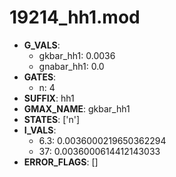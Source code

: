 # 19214_hh1.mod

- **G_VALS**:
  - gkbar_hh1: 0.0036
  - gnabar_hh1: 0.0
- **GATES**:
  - n: 4
- **SUFFIX**: hh1
- **GMAX_NAME**: gkbar_hh1
- **STATES**: ['n']
- **I_VALS**:
  - 6.3: 0.0036000219650362294
  - 37: 0.0036000614412143033
- **ERROR_FLAGS**: []
